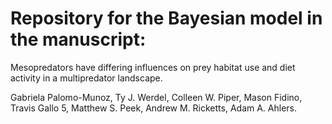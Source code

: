 # Repository for the Bayesian model in the manuscript:
Mesopredators have differing influences on prey habitat use and diet activity in a multipredator landscape.

Gabriela Palomo-Munoz, Ty J. Werdel, Colleen W. Piper, Mason Fidino, Travis Gallo 5, Matthew S. Peek, Andrew M. Ricketts, Adam A. Ahlers. 
